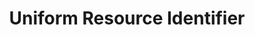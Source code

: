 ---
title: 'Uniform Resource Identifier'
field: 'dc.identifier.uri'
slug: 'global-uniform-resource-identifier'
description: 'Usually assigned by a repository, eg a handle address in a Dspace repository'
required: False
module: 'Provenance'
cluster: 'Global'
policy: 'Url. Single value only.'
---